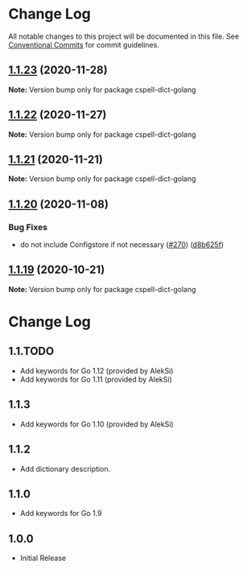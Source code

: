 # Change Log

All notable changes to this project will be documented in this file.
See [Conventional Commits](https://conventionalcommits.org) for commit guidelines.

## [1.1.23](https://github.com/streetsidesoftware/cspell-dicts/compare/cspell-dict-golang@1.1.22...cspell-dict-golang@1.1.23) (2020-11-28)

**Note:** Version bump only for package cspell-dict-golang





## [1.1.22](https://github.com/streetsidesoftware/cspell-dicts/compare/cspell-dict-golang@1.1.21...cspell-dict-golang@1.1.22) (2020-11-27)

**Note:** Version bump only for package cspell-dict-golang





## [1.1.21](https://github.com/streetsidesoftware/cspell-dicts/compare/cspell-dict-golang@1.1.20...cspell-dict-golang@1.1.21) (2020-11-21)

**Note:** Version bump only for package cspell-dict-golang

## [1.1.20](https://github.com/streetsidesoftware/cspell-dicts/compare/cspell-dict-golang@1.1.19...cspell-dict-golang@1.1.20) (2020-11-08)

### Bug Fixes

- do not include Configstore if not necessary ([#270](https://github.com/streetsidesoftware/cspell-dicts/issues/270)) ([d8b625f](https://github.com/streetsidesoftware/cspell-dicts/commit/d8b625f2f42d5cc6c4a9390216ac1e5037886e44))

## [1.1.19](https://github.com/streetsidesoftware/cspell-dicts/compare/cspell-dict-golang@1.1.18...cspell-dict-golang@1.1.19) (2020-10-21)

**Note:** Version bump only for package cspell-dict-golang

# Change Log

## 1.1.TODO

- Add keywords for Go 1.12 (provided by AlekSi)
- Add keywords for Go 1.11 (provided by AlekSi)

## 1.1.3

- Add keywords for Go 1.10 (provided by AlekSi)

## 1.1.2

- Add dictionary description.

## 1.1.0

- Add keywords for Go 1.9

## 1.0.0

- Initial Release

<!--- cspell:ignore Alek -->
